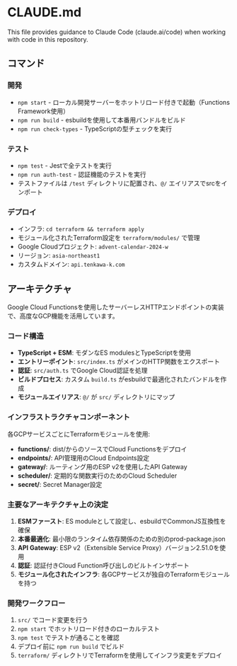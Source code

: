 # CLAUDE.md

This file provides guidance to Claude Code (claude.ai/code) when working with code in this repository.

## コマンド

### 開発
- `npm start` - ローカル開発サーバーをホットリロード付きで起動（Functions Framework使用）
- `npm run build` - esbuildを使用して本番用バンドルをビルド
- `npm run check-types` - TypeScriptの型チェックを実行

### テスト
- `npm test` - Jestで全テストを実行
- `npm run auth-test` - 認証機能のテストを実行
- テストファイルは `/test` ディレクトリに配置され、`@/` エイリアスでsrcをインポート

### デプロイ
- インフラ: `cd terraform && terraform apply`
- モジュール化されたTerraform設定を `terraform/modules/` で管理
- Google Cloudプロジェクト: `advent-calendar-2024-w`
- リージョン: `asia-northeast1`
- カスタムドメイン: `api.tenkawa-k.com`

## アーキテクチャ

Google Cloud Functionsを使用したサーバーレスHTTPエンドポイントの実装で、高度なGCP機能を活用しています。

### コード構造
- **TypeScript + ESM**: モダンなES modulesとTypeScriptを使用
- **エントリーポイント**: `src/index.ts` がメインのHTTP関数をエクスポート
- **認証**: `src/auth.ts` でGoogle Cloud認証を処理
- **ビルドプロセス**: カスタム `build.ts` がesbuildで最適化されたバンドルを作成
- **モジュールエイリアス**: `@/` が `src/` ディレクトリにマップ

### インフラストラクチャコンポーネント
各GCPサービスごとにTerraformモジュールを使用:
- **functions/**: dist/からのソースでCloud Functionsをデプロイ
- **endpoints/**: API管理用のCloud Endpoints設定
- **gateway/**: ルーティング用のESP v2を使用したAPI Gateway
- **scheduler/**: 定期的な関数実行のためのCloud Scheduler
- **secret/**: Secret Manager設定

### 主要なアーキテクチャ上の決定
1. **ESMファースト**: ES moduleとして設定し、esbuildでCommonJS互換性を確保
2. **本番最適化**: 最小限のランタイム依存関係のための別のprod-package.json
3. **API Gateway**: ESP v2（Extensible Service Proxy）バージョン2.51.0を使用
4. **認証**: 認証付きCloud Function呼び出しのビルトインサポート
5. **モジュール化されたインフラ**: 各GCPサービスが独自のTerraformモジュールを持つ

### 開発ワークフロー
1. `src/` でコード変更を行う
2. `npm start` でホットリロード付きのローカルテスト
3. `npm test` でテストが通ることを確認
4. デプロイ前に `npm run build` でビルド
5. `terraform/` ディレクトリでTerraformを使用してインフラ変更をデプロイ